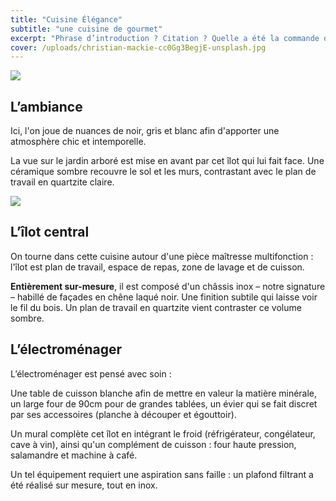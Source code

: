 ```yaml
---
title: "Cuisine Élégance"
subtitle: "une cuisine de gourmet"
excerpt: "Phrase d’introduction ? Citation ? Quelle a été la commande du client ? Quel était son souhait ? (avant de dire comment vous y répondez)."
cover: /uploads/christian-mackie-cc0Gg3BegjE-unsplash.jpg
---
```


![](/uploads/smt-1.jpg)

## L’ambiance

Ici, l'on joue de nuances de noir, gris et blanc afin d'apporter une atmosphère chic et intemporelle.

La vue sur le jardin arboré est mise en avant par cet îlot qui lui fait face. Une céramique sombre recouvre le sol et les murs, contrastant avec le plan de travail en quartzite claire.

![](/uploads/smt-1.jpg)

## L’îlot central

On tourne dans cette cuisine autour d'une pièce maîtresse multifonction : l'îlot est plan de travail, espace de repas, zone de lavage et de cuisson.

**Entièrement sur-mesure**, il est composé d'un châssis inox – notre signature – habillé de façades en chêne laqué noir. Une finition subtile qui laisse voir le fil du bois. Un plan de travail en quartzite vient contraster ce volume sombre.

## L’électroménager

L’électroménager est pensé avec soin :

Une table de cuisson blanche afin de mettre en valeur la matière minérale, un large four de 90cm pour de grandes tablées, un évier qui se fait discret par ses accessoires (planche à découper et égouttoir).

Un mural complète cet îlot en intégrant le froid (réfrigérateur, congélateur, cave à vin), ainsi qu'un complément de cuisson : four haute pression, salamandre et machine à café.

Un tel équipement requiert une aspiration sans faille : un plafond filtrant a été réalisé sur mesure, tout en inox.
